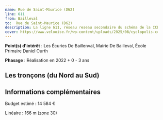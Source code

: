 ```yaml
---
name: Rue de Saint-Maurice (D62)
line: 611
from: Bailleval
to:  Rue de Saint-Maurice (D62) 
description: La ligne 611, réseau reseau secondaire du schéma de la CCLVD (tronçon 11) concerne Bailleval - Rue de Saint-Maurice (D62)
cover: https://www.velooise.fr/wp-content/uploads/2025/08/cyclopolis-cclvd-11.jpg
---
```


**Point(s) d'intérêt** : Les Écuries De Baillenval, Mairie De Bailleval, École Primaire Daniel Ourth

**Phasage** : Réalisation en 2022 + 0 - 3 ans

## Les tronçons (du Nord au Sud)

## Informations complémentaires

Budget estimé :  14 584 € 

Linéaire : 166 m (zone 30)

